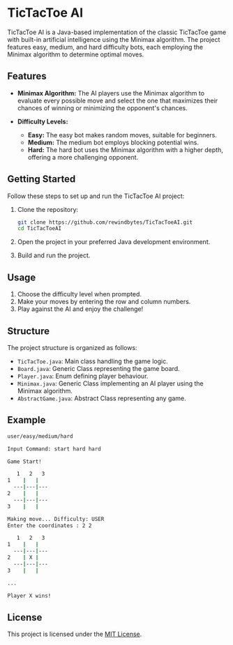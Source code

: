 
# TicTacToe AI

TicTacToe AI is a Java-based implementation of the classic TicTacToe game with built-in artificial intelligence using the Minimax algorithm. The project features easy, medium, and hard difficulty bots, each employing the Minimax algorithm to determine optimal moves.

## Features

- **Minimax Algorithm:** The AI players use the Minimax algorithm to evaluate every possible move and select the one that maximizes their chances of winning or minimizing the opponent's chances.

- **Difficulty Levels:**
  - **Easy:** The easy bot makes random moves, suitable for beginners.
  - **Medium:** The medium bot employs blocking potential wins.
  - **Hard:** The hard bot uses the Minimax algorithm with a higher depth, offering a more challenging opponent.

## Getting Started

Follow these steps to set up and run the TicTacToe AI project:

1. Clone the repository:

   ```bash
   git clone https://github.com/rewindbytes/TicTacToeAI.git
   cd TicTacToeAI
   ```

2. Open the project in your preferred Java development environment.

3. Build and run the project.

## Usage

1. Choose the difficulty level when prompted.
2. Make your moves by entering the row and column numbers.
3. Play against the AI and enjoy the challenge!

## Structure

The project structure is organized as follows:

- `TicTacToe.java`: Main class handling the game logic.
- `Board.java`: Generic Class representing the game board.
- `Player.java`: Enum defining player behaviour.
- `Minimax.java`: Generic Class implementing an AI player using the Minimax algorithm.
- `AbstractGame.java`: Abstract Class representing any game.

## Example

```bash
user/easy/medium/hard

Input Command: start hard hard

Game Start!

   1   2   3
1    |   |   
  ---|---|---
2    |   |   
  ---|---|---
3    |   |   

Making move... Difficulty: USER
Enter the coordinates : 2 2

   1   2   3
1    |   |   
  ---|---|---
2    | X |   
  ---|---|---
3    |   |   

...

Player X wins!
```

## License

This project is licensed under the [MIT License](LICENSE).

